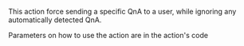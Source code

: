 This action force sending a specific QnA to a user, while ignoring any automatically detected QnA.

Parameters on how to use the action are in the action's code

